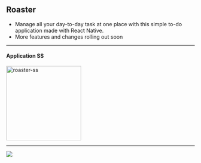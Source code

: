 ## Roaster


- Manage all your day-to-day task at one place with this simple to-do application made with React Native. 
- More features and changes rolling out soon

---
#### Application SS

<img src="https://i.ibb.co/LJW4fhr/roaster-ss.jpg" alt="roaster-ss" width="200" >

---
<img src="https://img.shields.io/badge/framework-React Native-blue?style=flat" >